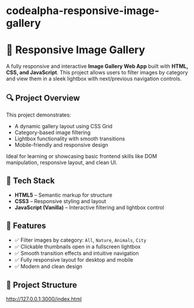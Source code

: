 # codealpha-responsive-image-gallery

# 🌆 Responsive Image Gallery

A fully responsive and interactive **Image Gallery Web App** built with **HTML, CSS, and JavaScript**. This project allows users to filter images by category and view them in a sleek lightbox with next/previous navigation controls.

## 🔍 Project Overview

This project demonstrates:
- A dynamic gallery layout using CSS Grid
- Category-based image filtering
- Lightbox functionality with smooth transitions
- Mobile-friendly and responsive design

Ideal for learning or showcasing basic frontend skills like DOM manipulation, responsive layout, and clean UI.

## 🧰 Tech Stack

- **HTML5** – Semantic markup for structure
- **CSS3** – Responsive styling and layout
- **JavaScript (Vanilla)** – Interactive filtering and lightbox control

## 🎯 Features

- ✅ Filter images by category: `All`, `Nature`, `Animals`, `City`
- ✅ Clickable thumbnails open in a fullscreen lightbox
- ✅ Smooth transition effects and intuitive navigation
- ✅ Fully responsive layout for desktop and mobile
- ✅ Modern and clean design

## 📁 Project Structure


http://127.0.0.1:3000/index.html

